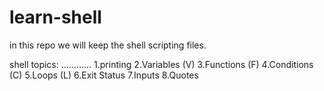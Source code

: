 # learn-shell

in this repo we will keep the shell scripting files.

shell topics:
............
1.printing
2.Variables (V)
3.Functions (F)
4.Conditions (C)
5.Loops (L)
6.Exit Status
7.Inputs
8.Quotes

